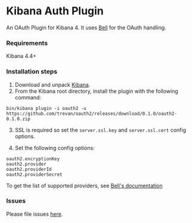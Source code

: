 # Kibana Auth Plugin
An OAuth Plugin for Kibana 4.  It uses [Bell](https://github.com/hapijs/bell) for the OAuth handling.

### Requirements
Kibana 4.4+

### Installation steps
1. Download and unpack [Kibana](https://www.elastic.co/downloads/kibana).
2. From the Kibana root directory, install the plugin with the following command:

```
bin/kibana plugin -i oauth2 -u https://github.com/trevan/oauth2/releases/download/0.1.0/oauth2-0.1.0.zip
```

3. SSL is required so set the `server.ssl.key` and `server.ssl.cert` config options.

4. Set the following config options:
```
oauth2.encryptionKey
oauth2.provider
oauth2.providerId
oauth2.providerSecret
```

To get the list of supported providers, see [Bell's documentation](https://github.com/hapijs/bell)

### Issues
Please file issues [here](https://github.com/trevan/oauth2/issues).
